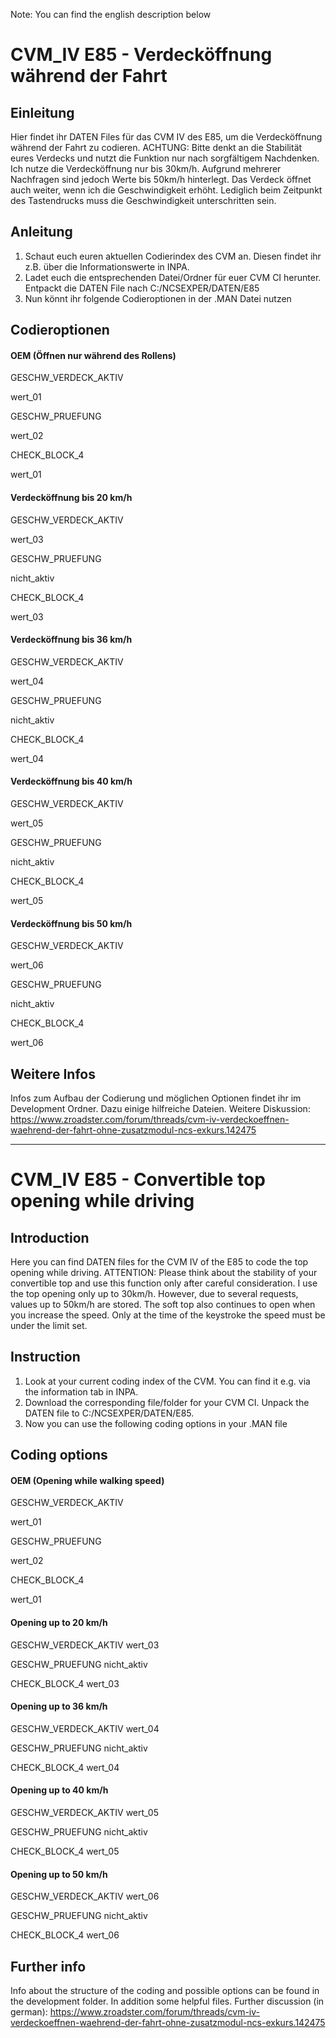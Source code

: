 Note: You can find the english description below

# CVM_IV E85 - Verdecköffnung während der Fahrt

## Einleitung
Hier findet ihr DATEN Files für das CVM IV des E85, um die Verdecköffnung während der Fahrt zu codieren. ACHTUNG: Bitte denkt an die Stabilität eures Verdecks und nutzt die Funktion nur nach sorgfältigem Nachdenken. Ich nutze die Verdecköffnung nur bis 30km/h. Aufgrund mehrerer Nachfragen sind jedoch Werte bis 50km/h hinterlegt. 
Das Verdeck öffnet auch weiter, wenn ich die Geschwindigkeit erhöht. Lediglich beim Zeitpunkt des Tastendrucks muss die Geschwindigkeit unterschritten sein.

## Anleitung
1. Schaut euch euren aktuellen Codierindex des CVM an. Diesen findet ihr z.B. über die Informationswerte in INPA.
2. Ladet euch die entsprechenden Datei/Ordner für euer CVM CI herunter. Entpackt die DATEN File nach C:/NCSEXPER/DATEN/E85
3. Nun könnt ihr folgende Codieroptionen in der .MAN Datei nutzen

## Codieroptionen
#### OEM (Öffnen nur während des Rollens)
GESCHW_VERDECK_AKTIV

wert_01

GESCHW_PRUEFUNG

wert_02

CHECK_BLOCK_4

wert_01

#### Verdecköffnung bis 20 km/h
GESCHW_VERDECK_AKTIV

wert_03

GESCHW_PRUEFUNG

nicht_aktiv

CHECK_BLOCK_4

wert_03


#### Verdecköffnung bis 36 km/h
GESCHW_VERDECK_AKTIV

wert_04

GESCHW_PRUEFUNG

nicht_aktiv

CHECK_BLOCK_4

wert_04


#### Verdecköffnung bis 40 km/h
GESCHW_VERDECK_AKTIV

wert_05

GESCHW_PRUEFUNG

nicht_aktiv

CHECK_BLOCK_4

wert_05


#### Verdecköffnung bis 50 km/h
GESCHW_VERDECK_AKTIV

wert_06

GESCHW_PRUEFUNG

nicht_aktiv

CHECK_BLOCK_4

wert_06


## Weitere Infos
Infos zum Aufbau der Codierung und möglichen Optionen findet ihr im Development Ordner. Dazu einige hilfreiche Dateien.
Weitere Diskussion: https://www.zroadster.com/forum/threads/cvm-iv-verdeckoeffnen-waehrend-der-fahrt-ohne-zusatzmodul-ncs-exkurs.142475

---

# CVM_IV E85 - Convertible top opening while driving

## Introduction
Here you can find DATEN files for the CVM IV of the E85 to code the top opening while driving. ATTENTION: Please think about the stability of your convertible top and use this function only after careful consideration. I use the top opening only up to 30km/h. However, due to several requests, values up to 50km/h are stored. 
The soft top also continues to open when you increase the speed. Only at the time of the keystroke the speed must be under the limit set.

## Instruction
1. Look at your current coding index of the CVM. You can find it e.g. via the information tab in INPA.
2. Download the corresponding file/folder for your CVM CI. Unpack the DATEN file to C:/NCSEXPER/DATEN/E85.
3. Now you can use the following coding options in your .MAN file

## Coding options
#### OEM (Opening while walking speed)
GESCHW_VERDECK_AKTIV

wert_01

GESCHW_PRUEFUNG

wert_02

CHECK_BLOCK_4

wert_01

#### Opening up to 20 km/h
GESCHW_VERDECK_AKTIV
wert_03

GESCHW_PRUEFUNG
nicht_aktiv

CHECK_BLOCK_4
wert_03

#### Opening up to 36 km/h
GESCHW_VERDECK_AKTIV
wert_04

GESCHW_PRUEFUNG
nicht_aktiv

CHECK_BLOCK_4
wert_04

#### Opening up to 40 km/h
GESCHW_VERDECK_AKTIV
wert_05

GESCHW_PRUEFUNG
nicht_aktiv

CHECK_BLOCK_4
wert_05

#### Opening up to 50 km/h
GESCHW_VERDECK_AKTIV
wert_06

GESCHW_PRUEFUNG
nicht_aktiv

CHECK_BLOCK_4
wert_06

## Further info
Info about the structure of the coding and possible options can be found in the development folder. In addition some helpful files.
Further discussion (in german): https://www.zroadster.com/forum/threads/cvm-iv-verdeckoeffnen-waehrend-der-fahrt-ohne-zusatzmodul-ncs-exkurs.142475

